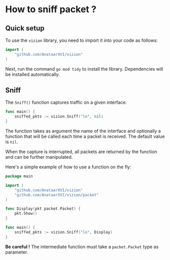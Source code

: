 # How to sniff packet ?

## Quick setup

To use the `vizion` library, you need to import it into your code as follows: 

```go
import (
    "github.com/AnataarXVI/vizion"
)
```

Next, run the command `go mod tidy` to install the library. Dependencies will be installed automatically.

## Sniff

The `Sniff()` function captures traffic on a given interface.

```go
func main() {
    sniffed_pkts := vizion.Sniff("lo", nil)
}
```

The function takes as argument the name of the interface and optionally a function that will be called each time a packet is received. The default value is `nil`.

When the capture is interrupted, all packets are returned by the function and can be further manipulated.

Here's a simple example of how to use a function on the fly:

```go
package main

import (
    "github.com/AnataarXVI/vizion"
    "github.com/AnataarXVI/vizion/packet"
)

func Display(pkt packet.Packet) {
    pkt.Show()
}

func main() {
    sniffed_pkts := vizion.Sniff("lo", Display)
}
```

**Be careful !** The intermediate function must take a `packet.Packet` type as parameter.